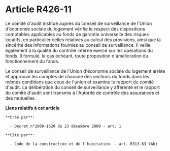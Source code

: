 # Article R426-11

Le comité d'audit institué auprès du conseil de surveillance de l'Union d'économie sociale du logement vérifie le respect des
dispositions comptables applicables au fonds de garantie universelle des risques locatifs, en particulier celles relatives au
calcul des provisions, ainsi que la sincérité des informations fournies au conseil de surveillance. Il veille également à la
qualité du contrôle interne exercé sur les opérations du fonds. Il formule, le cas échéant, toute proposition d'amélioration
du fonctionnement du fonds. 

Le conseil de surveillance de l'Union d'économie sociale du logement arrête et approuve les comptes de chacune des sections
du fonds dans les mêmes conditions que ceux de l'union et examine le rapport du comité d'audit. La délibération du conseil de
surveillance y afférente et le rapport du comité d'audit sont transmis à l'Autorité de contrôle des assurances et des
mutuelles.

**Liens relatifs à cet article**

	**Créé par**:

	  - Décret n°2009-1620 du 23 décembre 2009 - art. 1

	**Cité par**:

	  - Code de la construction et de l'habitation. - art. R313-63 (Ab)
